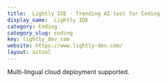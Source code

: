```yaml
---
title:  Lightly IDE - Trending AI tool for Coding
display_name:  Lightly IDE
category: Coding
category_slug: coding
key: lightly_dev_com
website: https://www.lightly-dev.com/
layout: aitool
---
```


Multi-lingual cloud deployment supported.
